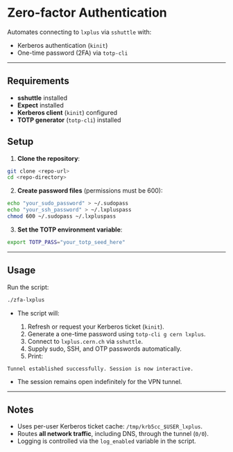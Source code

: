 Zero-factor Authentication
==========================

Automates connecting to `lxplus` via `sshuttle` with:

* Kerberos authentication (`kinit`)
* One-time password (2FA) via `totp-cli`

---

## Requirements

- **sshuttle** installed
- **Expect** installed
- **Kerberos client** (`kinit`) configured
- **TOTP generator** (`totp-cli`) installed

## Setup

1. **Clone the repository**:

```bash
git clone <repo-url>
cd <repo-directory>
```

2. **Create password files** (permissions must be 600):

```bash
echo "your_sudo_password" > ~/.sudopass
echo "your_ssh_password" > ~/.lxpluspass
chmod 600 ~/.sudopass ~/.lxpluspass
```

3. **Set the TOTP environment variable**:

```bash
export TOTP_PASS="your_totp_seed_here"
```

---

## Usage

Run the script:

```bash
./zfa-lxplus
```

* The script will:

  1. Refresh or request your Kerberos ticket (`kinit`).
  2. Generate a one-time password using `totp-cli g cern lxplus`.
  3. Connect to `lxplus.cern.ch` via `sshuttle`.
  4. Supply sudo, SSH, and OTP passwords automatically.
  5. Print:

```
Tunnel established successfully. Session is now interactive.
```

* The session remains open indefinitely for the VPN tunnel.

---

## Notes

* Uses per-user Kerberos ticket cache: `/tmp/krb5cc_$USER_lxplus`.
* Routes **all network traffic**, including DNS, through the tunnel (`0/0`).
* Logging is controlled via the `log_enabled` variable in the script.

